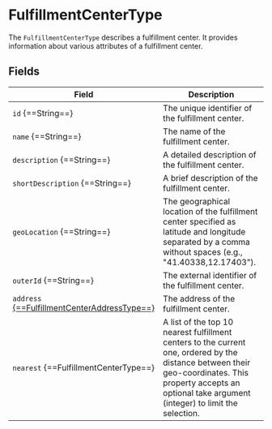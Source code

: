 # FulfillmentCenterType

The `FulfillmentCenterType` describes a fulfillment center. It provides information about various attributes of a fulfillment center. 

## Fields

|Field|Description|
|----------|-----------|
|`id` {==String==}|The unique identifier of the fulfillment center.|
|`name` {==String==}|The name of the fulfillment center.|
|`description` {==String==}|A detailed description of the fulfillment center.|
|`shortDescription` {==String==}|A brief description of the fulfillment center.|
|`geoLocation` {==String==}|The geographical location of the fulfillment center specified as latitude and longitude separated by a comma without spaces (e.g., "41.40338,12.17403").|
|`outerId` {==String==}|The external identifier of the fulfillment center.|
|`address` [{==FulfillmentCenterAddressType==}](FulfillmentCenterAddressType.md)|The address of the fulfillment center. |
|`nearest` {==FulfillmentCenterType==}|A list of the top 10 nearest fulfillment centers to the current one, ordered by the distance between their geo-coordinates. This property accepts an optional take argument (integer) to limit the selection. |